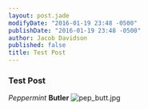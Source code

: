 ```yaml
---
layout: post.jade
modifyDate: "2016-01-19 23:48 -0500"
publishDate: "2016-01-19 23:48 -0500"
author: Jacob Davidson
published: false
title: Test Post
---
```




### Test Post


_Peppermint_ **Butler**
![pep_butt.jpg]({{site.baseurl}}/media/pep_butt.jpg)
